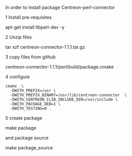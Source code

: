 In order to install package Centreon-perl-connector

1 Install pre-requisites

apt-get install libperl-dev -y

2 Unzip files

tar xzf centreon-connector-1.1.1.tar.gz

3 copy files from github

centreon-connector-1.1.1/perl/build/package.cmake

4 configure

```
cmake  \
  -DWITH_PREFIX=/usr \
  -DWITH_PREFIX_BINARY=/usr/lib/centreon-connector  \
  -DWITH_CENTREON_CLIB_INCLUDE_DIR=/usr/include \
  -DWITH_PACKAGE_DEB=1 \
  -DWITH_TESTING=0 .
```

5 create package

make package

and package source

make package_source


